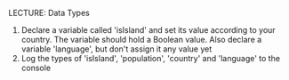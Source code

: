 LECTURE: Data Types
1. Declare a variable called 'isIsland' and set its value according to your
country. The variable should hold a Boolean value. Also declare a variable
'language', but don't assign it any value yet
2. Log the types of 'isIsland', 'population', 'country' and 'language'
to the console